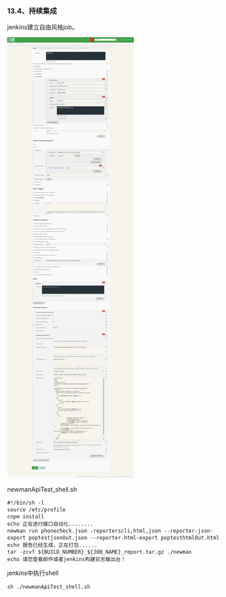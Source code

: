 ### 13.4、持续集成

jenkins建立自由风格job。

![](image/13.4.0.png)

newmanApiTest_shell.sh

```
#!/bin/sh -l
source /etc/profile
cnpm install
echo 正在进行接口自动化........
newman run phonecheck.json -reporterscli,html,json --reporter-json-export poptestjsonOut.json --reporter-html-export poptesthtmlOut.html
echo 报告已经生成，正在打包......
tar -zcvf ${BUILD_NUMBER}_${JOB_NAME}_report.tar.gz ./newman
echo 请您查看邮件或者jenkins构建日志输出台！
```



jenkins中执行shell

```
sh ./newmanApiTest_shell.sh
```





